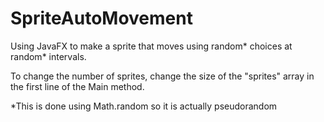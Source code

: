 # SpriteAutoMovement
Using JavaFX to make a sprite that moves using random* choices at random* intervals.

To change the number of sprites, change the size of the "sprites" array in the first line of the Main method.

*This is done using Math.random so it is actually pseudorandom